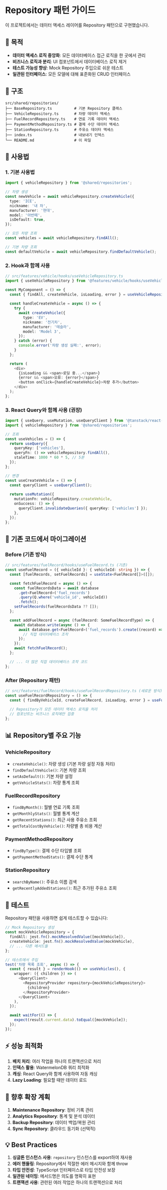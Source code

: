 # Repository 패턴 가이드

이 프로젝트에서는 데이터 액세스 레이어를 Repository 패턴으로 구현했습니다.

## 🎯 목적

- **데이터 액세스 로직 중앙화**: 모든 데이터베이스 접근 로직을 한 곳에서 관리
- **비즈니스 로직과 분리**: UI 컴포넌트에서 데이터베이스 로직 제거
- **테스트 가능성 향상**: Mock Repository 주입으로 쉬운 테스트
- **일관된 인터페이스**: 모든 모델에 대해 표준화된 CRUD 인터페이스

## 📁 구조

```
src/shared/repositories/
├── BaseRepository.ts          # 기본 Repository 클래스
├── VehicleRepository.ts       # 차량 데이터 액세스
├── FuelRecordRepository.ts    # 연료 기록 데이터 액세스
├── PaymentMethodRepository.ts # 결제 수단 데이터 액세스
├── StationRepository.ts       # 주유소 데이터 액세스
├── index.ts                   # 내보내기 인덱스
└── README.md                  # 이 파일
```

## 🚀 사용법

### 1. 기본 사용법

```typescript
import { vehicleRepository } from '@shared/repositories';

// 차량 생성
const newVehicle = await vehicleRepository.createVehicle({
  type: 'ICE',
  nickname: '내 차',
  manufacturer: '현대',
  model: '아반떼',
  isDefault: true,
});

// 모든 차량 조회
const vehicles = await vehicleRepository.findAll();

// 기본 차량 조회
const defaultVehicle = await vehicleRepository.findDefaultVehicle();
```

### 2. Hook과 함께 사용

```typescript
// src/features/vehicle/hooks/useVehicleRepository.ts
import { useVehicleRepository } from '@features/vehicle/hooks/useVehicleRepository';

const MyComponent = () => {
  const { findAll, createVehicle, isLoading, error } = useVehicleRepository();
  
  const handleCreateVehicle = async () => {
    try {
      await createVehicle({
        type: 'EV',
        nickname: '전기차',
        manufacturer: '테슬라',
        model: 'Model 3',
      });
    } catch (error) {
      console.error('차량 생성 실패:', error);
    }
  };

  return (
    <div>
      {isLoading && <span>로딩 중...</span>}
      {error && <span>오류: {error}</span>}
      <button onClick={handleCreateVehicle}>차량 추가</button>
    </div>
  );
};
```

### 3. React Query와 함께 사용 (권장)

```typescript
import { useQuery, useMutation, useQueryClient } from '@tanstack/react-query';
import { vehicleRepository } from '@shared/repositories';

// 조회
const useVehicles = () => {
  return useQuery({
    queryKey: ['vehicles'],
    queryFn: () => vehicleRepository.findAll(),
    staleTime: 1000 * 60 * 5, // 5분
  });
};

// 변경
const useCreateVehicle = () => {
  const queryClient = useQueryClient();
  
  return useMutation({
    mutationFn: vehicleRepository.createVehicle,
    onSuccess: () => {
      queryClient.invalidateQueries({ queryKey: ['vehicles'] });
    },
  });
};
```

## 🔄 기존 코드에서 마이그레이션

### Before (기존 방식)

```typescript
// src/features/fuelRecord/hooks/useFuelRecord.ts (기존)
const useFuelRecord = ({ vehicleId }: { vehicleId: string }) => {
  const [fuelRecords, setFuelRecords] = useState<FuelRecord[]>([]);

  const fetchFuelRecord = async () => {
    const fuelRecordsData = await database
      .get<FuelRecord>('fuel_records')
      .query(Q.where('vehicle_id', vehicleId))
      .fetch();
    setFuelRecords(fuelRecordsData ?? []);
  };

  const addFuelRecord = async (fuelRecord: SomeFuelRecordType) => {
    await database.write(async () => {
      await database.get<FuelRecord>('fuel_records').create((record) => {
        // 직접 데이터베이스 조작
      });
    });
    await fetchFuelRecord();
  };

  // ... 더 많은 직접 데이터베이스 조작 코드
};
```

### After (Repository 패턴)

```typescript
// src/features/fuelRecord/hooks/useFuelRecordRepository.ts (새로운 방식)
const useFuelRecordRepository = () => {
  const { findByVehicleId, createFuelRecord, isLoading, error } = useFuelRecordRepository();
  
  // Repository가 모든 데이터 액세스 로직을 처리
  // 컴포넌트는 비즈니스 로직에만 집중
};
```

## 📊 Repository별 주요 기능

### VehicleRepository
- `createVehicle()`: 차량 생성 (기본 차량 설정 자동 처리)
- `findDefaultVehicle()`: 기본 차량 조회
- `setAsDefault()`: 기본 차량 설정
- `getVehicleStats()`: 차량 통계 조회

### FuelRecordRepository
- `findByMonth()`: 월별 연료 기록 조회
- `getMonthlyStats()`: 월별 통계 계산
- `getRecentStations()`: 최근 사용 주유소 조회
- `getTotalCostByVehicle()`: 차량별 총 비용 계산

### PaymentMethodRepository
- `findByType()`: 결제 수단 타입별 조회
- `getPaymentMethodStats()`: 결제 수단 통계

### StationRepository
- `searchByName()`: 주유소 이름 검색
- `getRecentlyAddedStations()`: 최근 추가된 주유소 조회

## 🧪 테스트

Repository 패턴을 사용하면 쉽게 테스트할 수 있습니다:

```typescript
// Mock Repository 생성
const mockVehicleRepository = {
  findAll: jest.fn().mockResolvedValue([mockVehicle]),
  createVehicle: jest.fn().mockResolvedValue(mockVehicle),
  // ... 다른 메서드들
};

// 테스트에서 주입
test('차량 목록 조회', async () => {
  const { result } = renderHook(() => useVehicles(), {
    wrapper: ({ children }) => (
      <QueryClient>
        <RepositoryProvider repository={mockVehicleRepository}>
          {children}
        </RepositoryProvider>
      </QueryClient>
    ),
  });

  await waitFor(() => {
    expect(result.current.data).toEqual([mockVehicle]);
  });
});
```

## ⚡ 성능 최적화

1. **배치 처리**: 여러 작업을 하나의 트랜잭션으로 처리
2. **인덱스 활용**: WatermelonDB 쿼리 최적화
3. **캐싱**: React Query와 함께 사용하여 자동 캐싱
4. **Lazy Loading**: 필요할 때만 데이터 로드

## 🔮 향후 확장 계획

1. **Maintenance Repository**: 정비 기록 관리
2. **Analytics Repository**: 통계 및 분석 데이터
3. **Backup Repository**: 데이터 백업/복원 관리
4. **Sync Repository**: 클라우드 동기화 (선택적)

## 💡 Best Practices

1. **싱글톤 인스턴스 사용**: `repository` 인스턴스를 export하여 재사용
2. **에러 핸들링**: Repository에서 적절한 에러 메시지와 함께 throw
3. **타입 안전성**: TypeScript 인터페이스로 타입 안전성 보장
4. **일관된 네이밍**: 메서드명은 의도를 명확히 표현
5. **트랜잭션 사용**: 관련된 여러 작업은 하나의 트랜잭션으로 처리 